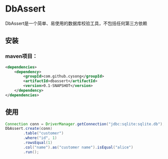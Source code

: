 # DbAssert

DbAssert是一个简单、易使用的数据库校验工具，不包括任何第三方依赖

## 安装

### maven项目：

```xml
<dependencies>
    <dependency>
        <groupId>com.github.cysong</groupId>
        <artifactId>dbassert</artifactId>
        <version>0.1-SNAPSHOT</version>
    </dependency>
</dependencies>
```

## 使用

```java
Connection conn = DriverManager.getConnection("jdbc:sqlite:sqlite.db");
DbAssert.create(conn)
        .table("customer")
        .where("id", 1)
        .rowsEqual(1)
        .col("name").as("customer name").isEqual("alice")
        .run();
```


